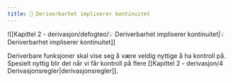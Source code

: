 ```yaml
---
title: 📄 Deriverbarhet impliserer kontinuitet
---
```

![[Kapittel 2 - derivasjon/defogteo/💡 Deriverbarhet impliserer kontinuitet|💡 Deriverbarhet impliserer kontinuitet]]


Deriverbare funksjoner skal vise seg å være veldig nyttige å ha kontroll på. Spesielt nyttig blir det når vi får kontroll på flere [[Kapittel 2 - derivasjon/4 Derivasjonsregler|derivasjonsregler]].